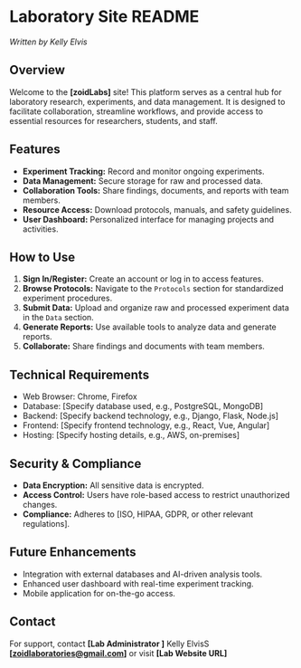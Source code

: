 # Laboratory Site README

*Written by Kelly Elvis*

## Overview
Welcome to the **[zoidLabs]** site! This platform serves as a central hub for laboratory research, experiments, and data management. It is designed to facilitate collaboration, streamline workflows, and provide access to essential resources for researchers, students, and staff.

##  Features
- **Experiment Tracking:** Record and monitor ongoing experiments.
- **Data Management:** Secure storage for raw and processed data.
- **Collaboration Tools:** Share findings, documents, and reports with team members.
- **Resource Access:** Download protocols, manuals, and safety guidelines.
- **User Dashboard:** Personalized interface for managing projects and activities.



## How to Use
1. **Sign In/Register:** Create an account or log in to access features.
2. **Browse Protocols:** Navigate to the `Protocols` section for standardized experiment procedures.
3. **Submit Data:** Upload and organize raw and processed experiment data in the `Data` section.
4. **Generate Reports:** Use available tools to analyze data and generate reports.
5. **Collaborate:** Share findings and documents with team members.

## Technical Requirements
- Web Browser: Chrome, Firefox
- Database: [Specify database used, e.g., PostgreSQL, MongoDB]
- Backend: [Specify backend technology, e.g., Django, Flask, Node.js]
- Frontend: [Specify frontend technology, e.g., React, Vue, Angular]
- Hosting: [Specify hosting details, e.g., AWS, on-premises]

## Security & Compliance
- **Data Encryption:** All sensitive data is encrypted.
- **Access Control:** Users have role-based access to restrict unauthorized changes.
- **Compliance:** Adheres to [ISO, HIPAA, GDPR, or other relevant regulations].

## Future Enhancements
- Integration with external databases and AI-driven analysis tools.
- Enhanced user dashboard with real-time experiment tracking.
- Mobile application for on-the-go access.

## Contact
For support, contact **[Lab Administrator ]** Kelly ElvisS **[zoidlaboratories@gmail.com]** or visit **[Lab Website URL]**


